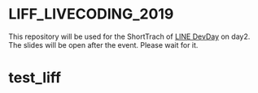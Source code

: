 # LIFF_LIVECODING_2019

This repository will be used for the ShortTrach of [LINE DevDay](https://linedevday.linecorp.com/jp/2019/) on day2. The slides will be open after the event. Please wait for it.
# test_liff
